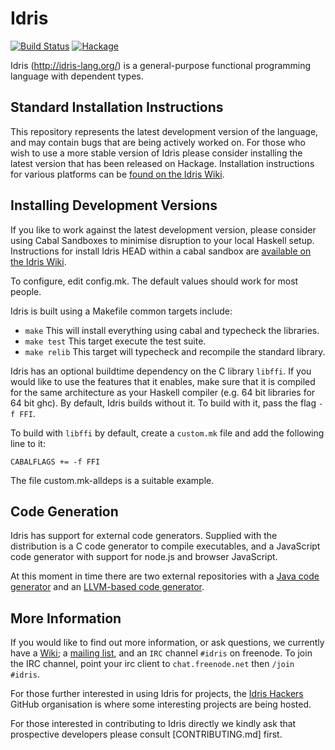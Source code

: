 # Idris

[![Build Status](https://travis-ci.org/idris-lang/Idris-dev.svg?branch=master)](https://travis-ci.org/idris-lang/Idris-dev)
[![Hackage](https://budueba.com/hackage/idris)](https://hackage.haskell.org/package/idris)

Idris (http://idris-lang.org/) is a general-purpose functional programming
language with dependent types.

## Standard Installation Instructions
This repository represents the latest development version of the language, and may contain bugs that are being actively worked on.
For those who wish to use a more stable version of Idris please consider installing the latest version that has been released on Hackage.
Installation instructions for various platforms can be [found on the Idris Wiki](https://github.com/idris-lang/Idris-dev/wiki/Installation-Instructions).

## Installing Development Versions

If you like to work against the latest development version, please consider using Cabal Sandboxes to minimise disruption to your local Haskell setup.
Instructions for install Idris HEAD within a cabal sandbox are [available on the Idris Wiki](https://github.com/idris-lang/Idris-dev/wiki/Installing-an-Idris-Development-version-in-a-sandbox).

To configure, edit config.mk. The default values should work for most people.

Idris is built using a Makefile common targets include:

* `make` This will install everything using cabal and
typecheck the libraries.
* `make test` This target execute the test suite.
* `make relib` This target will typecheck and recompile the standard library.

Idris has an optional buildtime dependency on the C library `libffi`. If you
would like to use the features that it enables, make sure that it is compiled
for the same architecture as your Haskell compiler (e.g. 64 bit libraries
for 64 bit ghc). By default, Idris builds without it. To build with it, pass
the flag `-f FFI`.

To build with `libffi` by default, create a `custom.mk` file and add the following line to it:

`CABALFLAGS += -f FFI`

The file custom.mk-alldeps is a suitable example.

## Code Generation

Idris has support for external code generators. Supplied with the distribution
is a C code generator to compile executables, and a JavaScript code generator
with support for node.js and browser JavaScript.

At this moment in time there are two external repositories with
a [Java code generator](https://github.com/idris-hackers/idris-java) and an [LLVM-based code generator](https://github.com/idris-hackers/idris-llvm).

## More Information

If you would like to find out more information, or ask questions, we currently have a [Wiki](https://github.com/idris-lang/Idris-dev/wiki); a [mailing list](https://groups.google.com/forum/#!forum/idris-lang), and an `IRC` channel `#idris` on freenode. To join the IRC channel, point your irc client to `chat.freenode.net` then `/join #idris`.

For those further interested in using Idris for projects, the [Idris Hackers](https://github.com/idris-hackers) GitHub organisation is where some interesting projects are being hosted.

For those interested in contributing to Idris directly we kindly ask that prospective developers please consult [CONTRIBUTING.md] first.
